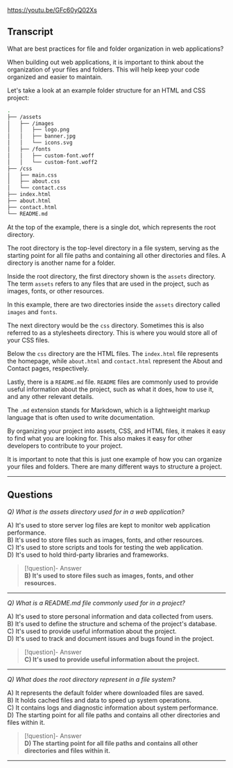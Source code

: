 https://youtu.be/GFc60yQ02Xs

## Transcript
What are best practices for file and folder organization in web applications?

When building out web applications, it is important to think about the organization of your files and folders. This will help keep your code organized and easier to maintain.

Let's take a look at an example folder structure for an HTML and CSS project:

```bash
.
├── /assets
│   ├── /images
│   │   ├── logo.png
│   │   ├── banner.jpg
│   │   └── icons.svg
│   ├── /fonts
│   │   ├── custom-font.woff
│   │   └── custom-font.woff2
├── /css
│   ├── main.css
│   ├── about.css
│   └── contact.css
├── index.html
├── about.html
├── contact.html
└── README.md
```

At the top of the example, there is a single dot, which represents the root directory.

The root directory is the top-level directory in a file system, serving as the starting point for all file paths and containing all other directories and files. A directory is another name for a folder.

Inside the root directory, the first directory shown is the `assets` directory. The term `assets` refers to any files that are used in the project, such as images, fonts, or other resources.

In this example, there are two directories inside the `assets` directory called `images` and `fonts`.

The next directory would be the `css` directory. Sometimes this is also referred to as a stylesheets directory. This is where you would store all of your CSS files.

Below the `css` directory are the HTML files. The `index.html` file represents the homepage, while `about.html` and `contact.html` represent the About and Contact pages, respectively.

Lastly, there is a `README.md` file. `README` files are commonly used to provide useful information about the project, such as what it does, how to use it, and any other relevant details.

The `.md` extension stands for Markdown, which is a lightweight markup language that is often used to write documentation.

By organizing your project into assets, CSS, and HTML files, it makes it easy to find what you are looking for. This also makes it easy for other developers to contribute to your project.

It is important to note that this is just one example of how you can organize your files and folders. There are many different ways to structure a project.

---
## Questions
*Q) What is the assets directory used for in a web application?*

A) It's used to store server log files are kept to monitor web application performance.  
B) It's used to store files such as images, fonts, and other resources.  
C) It's used to store scripts and tools for testing the web application.  
D) It's used to hold third-party libraries and frameworks.  

> [!question]- Answer  
> **B) It's used to store files such as images, fonts, and other resources.**  

---

*Q) What is a README.md file commonly used for in a project?*

A) It's used to store personal information and data collected from users.  
B) It's used to define the structure and schema of the project's database.  
C) It's used to provide useful information about the project.  
D) It's used to track and document issues and bugs found in the project.  

> [!question]- Answer  
> **C) It's used to provide useful information about the project.**  

---

*Q) What does the root directory represent in a file system?*

A) It represents the default folder where downloaded files are saved.  
B) It holds cached files and data to speed up system operations.  
C) It contains logs and diagnostic information about system performance.  
D) The starting point for all file paths and contains all other directories and files within it.  

> [!question]- Answer  
> **D) The starting point for all file paths and contains all other directories and files within it.**  

---